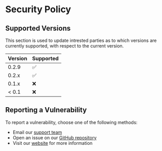 # Security Policy

## Supported Versions

This section is used to update intrested parties as to which versions are currently supported, with respect to the current version.

| Version | Supported          |
| :------ | :----------------- |
| 0.2.9   | :white_check_mark: |
| 0.2.x   | :white_check_mark: |
| 0.1.x   | :x:                |
| < 0.1   | :x:                |

## Reporting a Vulnerability

To report a vulnerability, choose one of the following methods:

- Email our [support team](mailto:support@scsys.io)
- Open an issue on our [GitHub repository](https://github.com/Scattered-Systems/scsys/issues)
- Visit our [website](https://scsys.io) for more information
